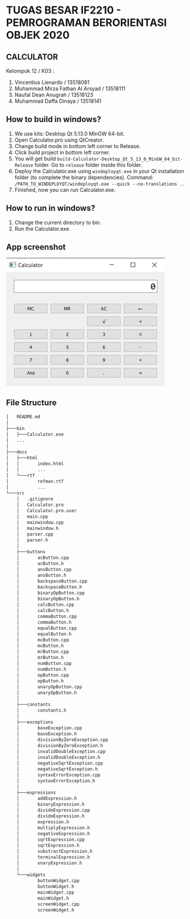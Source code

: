 # TUGAS BESAR IF2210 - PEMROGRAMAN BERORIENTASI OBJEK 2020

## CALCULATOR

Kelompok 12 / K03 :
1. Vincentius Lienardo / 13518081
2. Muhammad Mirza Fathan Al Arsyad / 13518111
3. Naufal Dean Anugrah / 13518123
4. Muhammad Daffa Dinaya / 13518141

## How to build in windows?
1. We use kits: Desktop Qt 5.13.0 MinGW 64-bit.
2. Open Calculator.pro using QtCreator.
3. Change build mode in bottom left corner to Release.
4. Click build project in bottom left corner.
5. You will get build `build-Calculator-Desktop_Qt_5_13_0_MinGW_64_bit-Release` folder. Go to `release` folder inside this folder.
6. Deploy the Calculator.exe using `windeployqt.exe` in your Qt installation folder (to complete the binary dependencies). Command: `/PATH_TO_WINDEPLOYQT/windeployqt.exe --quick --no-translations .`.
7. Finished, now you can run Calculator.exe.

## How to run in windows?
1. Change the current directory to bin.
2. Run the Calculator.exe.

## App screenshot
![alt text](App_Screenshot.png "Calculator App Screenshot")

## File Structure
```
│   README.md
│
├───bin
│   ├───Calculator.exe
│   ...
│
├───docs
│   ├───html
│   │       index.html
│   │       ...
│   └───rtf
│           refman.rtf
│           ...
└───src
    │   .gitignore
    │   Calculator.pro
    │   Calculator.pro.user
    │   main.cpp
    │   mainwindow.cpp
    │   mainwindow.h
    │   parser.cpp
    │   parser.h
    │
    ├───buttons
    │       acButton.cpp
    │       acButton.h
    │       ansButton.cpp
    │       ansButton.h
    │       backspaceButton.cpp
    │       backspaceButton.h
    │       binaryOpButton.cpp
    │       binaryOpButton.h
    │       calcButton.cpp
    │       calcButton.h
    │       commaButton.cpp
    │       commaButton.h
    │       equalButton.cpp
    │       equalButton.h
    │       mcButton.cpp
    │       mcButton.h
    │       mrButton.cpp
    │       mrButton.h
    │       numButton.cpp
    │       numButton.h
    │       opButton.cpp
    │       opButton.h
    │       unaryOpButton.cpp
    │       unaryOpButton.h
    │
    ├───constants
    │       constants.h
    │
    ├───exceptions
    │       baseException.cpp
    │       baseException.h
    │       divisionByZeroException.cpp
    │       divisionByZeroException.h
    │       invalidDoubleException.cpp
    │       invalidDoubleException.h
    │       negativeSqrtException.cpp
    │       negativeSqrtException.h
    │       syntaxErrorException.cpp
    │       syntaxErrorException.h
    │
    ├───expressions
    │       addExpression.h
    │       binaryExpression.h
    │       divideExpression.cpp
    │       divideExpression.h
    │       expression.h
    │       multiplyExpression.h
    │       negativeExpression.h
    │       sqrtExpression.cpp
    │       sqrtExpression.h
    │       substractExpression.h
    │       terminalExpression.h
    │       unaryExpression.h
    │
    └───widgets
            buttonWidget.cpp
            buttonWidget.h
            mainWidget.cpp
            mainWidget.h
            screenWidget.cpp
            screenWidget.h
```
